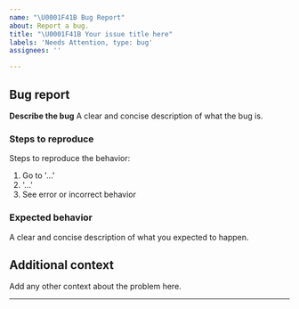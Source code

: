 ```yaml
---
name: "\U0001F41B Bug Report"
about: Report a bug.
title: "\U0001F41B Your issue title here"
labels: 'Needs Attention, type: bug'
assignees: ''

---
```


## Bug report

**Describe the bug**
A clear and concise description of what the bug is.

### Steps to reproduce

Steps to reproduce the behavior:

1. Go to '...'
2. '...'
3. See error or incorrect behavior

### Expected behavior

A clear and concise description of what you expected to happen.

## Additional context

Add any other context about the problem here.

---
